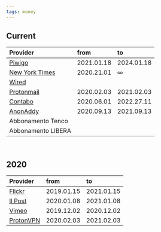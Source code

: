 ```yaml
---
tags: money
---
```

## Current

| Provider                                                                                          | from       | to         |
| :------------------------------------------------------------------------------------------------ | :--------- | :--------- |
| [Piwigo](https://tommi.piwigo.com/admin.php?page=account_manage "Piwigo account manage")          | 2021.01.18 | 2024.01.18 |
| [New York Times](https://myaccount.nytimes.com/seg/subscription/billing "New York Times billing") | 2020.21.01 | ∞          |
| [Wired]()                                                                                         |            |            |
| [Protonmail](https://account.protonmail.com/u/3/subscription "ProtonMail subscription page")      | 2020.02.03 | 2021.02.03 |
| [Contabo](https://my.contabo.com/account/payment "Contabo payments")                              | 2020.06.01 | 2022.27.11 |
| [AnonAddy](https://app.anonaddy.com/settings/subscription "AnonAddy Subscription settings")       | 2020.09.13 | 2021.09.13 |
| Abbonamento Tenco                                                                                 |            |            |
| Abbonamento LIBERA                                                                                |            |            |

<br>

## 2020

| Provider                                                                                              | from       | to         |
| :---------------------------------------------------------------------------------------------------- | :--------- | :--------- |
| [Flickr](https://www.flickr.com/account "Flickr account settings")                                    | 2019.01.15 | 2021.01.15 |
| [Il Post](https://abbonati.ilpost.it/mio-account/view-subscription/58259/ "Il Post - il mio account") | 2020.01.08 | 2021.01.08 |
| [Vimeo](https://vimeo.com/settings/billing/purchases "Vimeo purchases")                               | 2019.12.02 | 2020.12.02 |
| [ProtonVPN](https://account.protonvpn.com/dashboard "ProtonVPN account dashboard")                    | 2020.02.03 | 2021.02.03 |